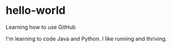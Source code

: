 # hello-world
Learning how to use GitHub

I'm learning to code Java and Python.
I like running and thriving.
